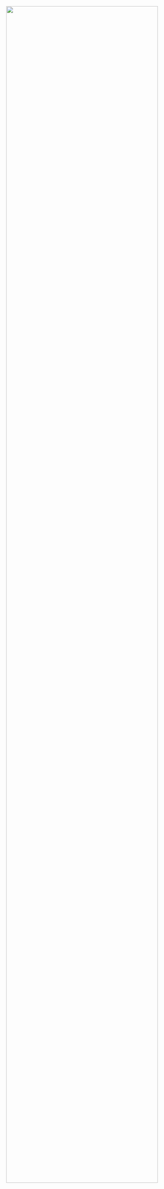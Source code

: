 <div align="center">
	<img width="90%" src="https://lh3.googleusercontent.com/pw/ABLVV84p08vJBuvKCV6IDdL-a1SNwpi-Ux55iyj8dHSuA24cs33MutiVva0LJkeWuq3zRFKHM3IH2-ursFgm7Hv6ye3g_pkHZhJh7O-wVYTuhO03YYB3LyoM4FCJSvnNhvhIiV1UTi9E-oExJfZIfzmjL15x=s1080-p" />
</div>
